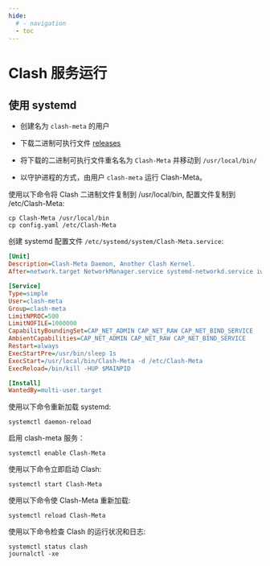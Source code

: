 ```yaml
---
hide:
  # - navigation
  - toc
---
```


# Clash 服务运行

## 使用 systemd

- 创建名为 `clash-meta` 的用户

- 下载二进制可执行文件 [releases](https://github.com/MetaCubeX/Clash.Meta/releases)

- 将下载的二进制可执行文件重名名为 `Clash-Meta` 并移动到 `/usr/local/bin/`

- 以守护进程的方式，由用户 `clash-meta` 运行 Clash-Meta。

使用以下命令将 Clash 二进制文件复制到 /usr/local/bin, 配置文件复制到 /etc/Clash-Meta:

```shell
cp Clash-Meta /usr/local/bin
cp config.yaml /etc/Clash-Meta
```

创建 systemd 配置文件 `/etc/systemd/system/Clash-Meta.service`:

```ini
[Unit]
Description=Clash-Meta Daemon, Another Clash Kernel.
After=network.target NetworkManager.service systemd-networkd.service iwd.service

[Service]
Type=simple
User=clash-meta
Group=clash-meta
LimitNPROC=500
LimitNOFILE=1000000
CapabilityBoundingSet=CAP_NET_ADMIN CAP_NET_RAW CAP_NET_BIND_SERVICE
AmbientCapabilities=CAP_NET_ADMIN CAP_NET_RAW CAP_NET_BIND_SERVICE
Restart=always
ExecStartPre=/usr/bin/sleep 1s
ExecStart=/usr/local/bin/Clash-Meta -d /etc/Clash-Meta
ExecReload=/bin/kill -HUP $MAINPID

[Install]
WantedBy=multi-user.target
```

使用以下命令重新加载 systemd:

```shell
systemctl daemon-reload
```

启用 clash-meta 服务：

```shell
systemctl enable Clash-Meta
```

使用以下命令立即启动 Clash:

```shell
systemctl start Clash-Meta
```

使用以下命令使 Clash-Meta 重新加载:

```shell
systemctl reload Clash-Meta
```

使用以下命令检查 Clash 的运行状况和日志:

```shell
systemctl status clash
journalctl -xe
```
